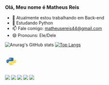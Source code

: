 ### Olá, Meu nome é Matheus Reis

- 🔭 Atualmente estou trabalhando em Back-end
- 🌱 Estudando Python
- 📫 Fale comigo: matheusereis44@gmail.com
- 😄 Pronouns: Ele/Dele


![Anurag's GitHub stats](https://github-readme-stats.vercel.app/api?username=Frouzin&show_icons=true&theme=radical)
[![Top Langs](https://github-readme-stats.vercel.app/api/top-langs/?username=Frouzin&layout=compact&theme=radical)](https://github.com/Frouzin)

</div>
<div style="display: inline_block"><br>
  <img align="center" alt="Frou-Python" height="30" width="40" src="https://raw.githubusercontent.com/devicons/devicon/master/icons/python/python-original.svg">
 </div>
 
  ##
  
   
<div> 
  <a href="https://www.youtube.com/channel/UC4Je6wBMUn9E9v56Wo1jtOg" target="_blank"><img src="https://img.shields.io/badge/YouTube-FF0000?style=for-the-badge&logo=youtube&logoColor=white" target="_blank"></a>
  <a href="https://instagram.com/reis.floow" target="_blank"><img src="https://img.shields.io/badge/-Instagram-%23E4405F?style=for-the-badge&logo=instagram&logoColor=white" target="_blank"></a>
 	<a href="https://www.twitch.tv/floowzinho" target="_blank"><img src="https://img.shields.io/badge/Twitch-9146FF?style=for-the-badge&logo=twitch&logoColor=white" target="_blank"></a>
  <a href = "mailto:matheusereis44@gmail.com"><img src="https://img.shields.io/badge/-Gmail-%23333?style=for-the-badge&logo=gmail&logoColor=white" target="_blank"></a>
  <a href="https://www.linkedin.com/in/matheusreispy/" target="_blank"><img src="https://img.shields.io/badge/-LinkedIn-%230077B5?style=for-the-badge&logo=linkedin&logoColor=white" target="_blank"></a> 
